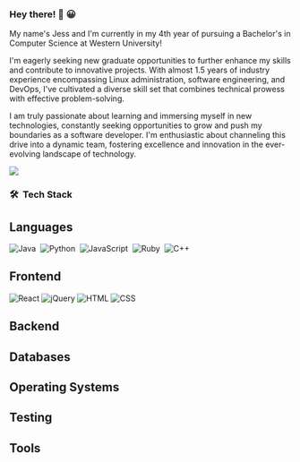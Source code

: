 ### Hey there! 👋	:grinning:

My name's Jess and I'm currently in my 4th year of pursuing a Bachelor's in Computer Science at Western University! 

I'm eagerly seeking new graduate opportunities to further enhance my skills and contribute to innovative projects. With almost 1.5 years of industry experience encompassing Linux administration, software engineering, and DevOps, I've cultivated a diverse skill set that combines technical prowess with effective problem-solving.

I am truly passionate about learning and immersing myself in new technologies, constantly seeking opportunities to grow and push my boundaries as a software developer. I'm enthusiastic about channeling this drive into a dynamic team, fostering excellence and innovation in  the ever-evolving landscape of technology.

<a href="https://www.linkedin.com/in/li-jessica-cs//" target="_blank"><img src="https://img.shields.io/badge/-Jessica Li-0077B5?style=for-the-badge&logo=Linkedin&logoColor=white"/></a>
### 🛠 &nbsp;Tech Stack
## Languages
![Java](https://img.shields.io/badge/java-%23ED8B00.svg?&style=for-the-badge&logo=java&logoColor=white)&nbsp;
![Python](https://img.shields.io/badge/python%20-%2314354C.svg?&style=for-the-badge&logo=python&logoColor=white)&nbsp;
![JavaScript](https://img.shields.io/badge/javascript-%23ED8B00.svg?&style=for-the-badge&logo=javascript&logoColor=white)&nbsp;
![Ruby](https://img.shields.io/badge/Ruby-CC342D?style=for-the-badge&logo=ruby&logoColor=white)&nbsp;
![C++](https://img.shields.io/badge/C++-blue.svg?style=for-the-badge&logo=c%2B%2B)&nbsp;

## Frontend
![React](https://img.shields.io/badge/react%20-%2320232a.svg?&style=for-the-badge&logo=react&logoColor=%2361DAFB)
![jQuery](https://img.shields.io/badge/jQuery-0769AD?style=for-the-badge&logo=jquery&logoColor=white)
![HTML](https://img.shields.io/badge/HTML5-E34F26?style=for-the-badge&logo=html5&logoColor=white)
![CSS](https://img.shields.io/badge/CSS3-1572B6?style=for-the-badge&logo=css3&logoColor=white)

## Backend

## Databases

## Operating Systems

## Testing

## Tools
